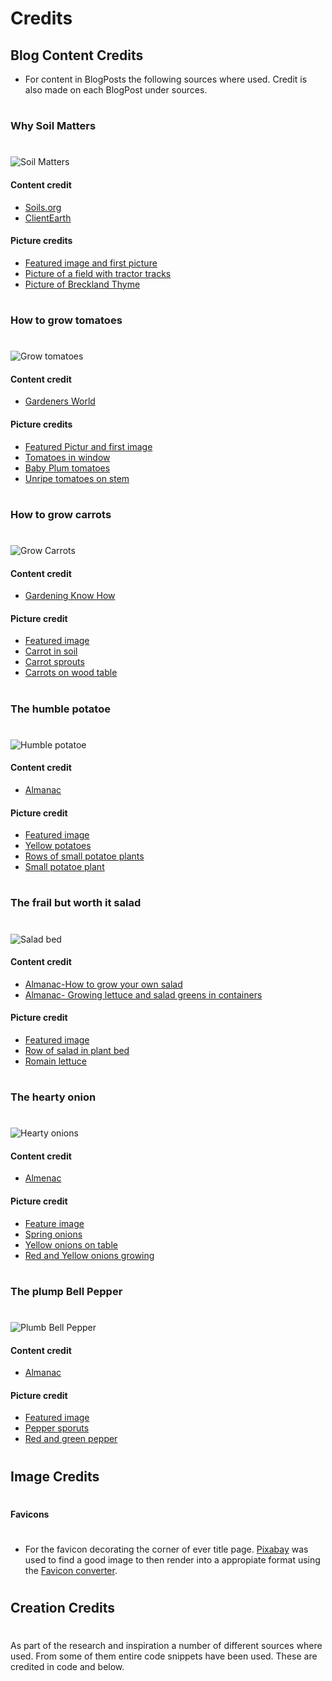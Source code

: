 # Credits

## Blog Content Credits
- For content in BlogPosts the following sources where used. Credit is also made on each BlogPost under sources.

#
### Why Soil Matters
#
![Soil Matters](/media/soil_matters.jpg)

#### Content credit
- [Soils.org](https://www.soils.org/files/sssa/iys/march-soils-overview.pdf)
- [ClientEarth](https://www.clientearth.org/latest/latest-updates/news/why-soil-matters/)

#### Picture credits
- [Featured image and first picture](https://unsplash.com/photos/kPZwI56RbkY?utm_source=unsplash&utm_medium=referral&utm_content=creditShareLink)
- [Picture of a field with tractor tracks](https://unsplash.com/photos/9SjCXUq_qSE?utm_source=unsplash&utm_medium=referral&utm_content=creditShareLink)
- [Picture of Breckland Thyme](https://sv.wikipedia.org/wiki/Backtimjan)

#
### How to grow tomatoes
#
![Grow tomatoes](/media/tomatoes.jpg)

#### Content credit
- [Gardeners World](https://www.gardenersworld.com/how-to/grow-plants/how-to-grow-tomatoes/)

#### Picture credits
- [Featured Pictur and first image](https://pixabay.com/sv/photos/tomater-vin-tr%c3%a4dg%c3%a5rd-f%c3%a4rsk-mogen-4474174/)
- [Tomatoes in window](https://unsplash.com/photos/BQgNC4arlKY?utm_source=unsplash&utm_medium=referral&utm_content=creditShareLink)
- [Baby Plum tomatoes](https://unsplash.com/photos/A1CTgIViTMc?utm_source=unsplash&utm_medium=referral&utm_content=creditShareLink)
- [Unripe tomatoes on stem](https://unsplash.com/photos/ettlwvew0-g?utm_source=unsplash&utm_medium=referral&utm_content=creditShareLink)

#
### How to grow carrots
#
![Grow Carrots](/media/mulitcolored_carrots.jpg)

#### Content credit
- [Gardening Know How](https://www.gardeningknowhow.com/edible/vegetables/carrot/how-to-grow-carrots.htm)

#### Picture credit
- [Featured image](https://unsplash.com/photos/fcgPRZmTM5w?utm_source=unsplash&utm_medium=referral&utm_content=creditShareLink)
- [Carrot in soil](https://unsplash.com/photos/La8Y09cg_yo?utm_source=unsplash&utm_medium=referral&utm_content=creditShareLink)
- [Carrot sprouts](https://unsplash.com/photos/2XZ-tIRRt04?utm_source=unsplash&utm_medium=referral&utm_content=creditShareLink)
- [Carrots on wood table](https://unsplash.com/photos/iPiXhoMUcV8?utm_source=unsplash&utm_medium=referral&utm_content=creditShareLink)

#
### The humble potatoe
#
![Humble potatoe](/media/redskin_potatoes.jpg)

#### Content credit
- [Almanac](https://www.almanac.com/plant/potatoes)

#### Picture credit
- [Featured image](https://unsplash.com/photos/jPJ3GqH_HsE?utm_source=unsplash&utm_medium=referral&utm_content=creditShareLinkpotat)
- [Yellow potatoes](https://unsplash.com/photos/484GsKrL5r8?utm_source=unsplash&utm_medium=referral&utm_content=creditShareLink)
- [Rows of small potatoe plants](https://unsplash.com/photos/2qEv_MOltfk?utm_source=unsplash&utm_medium=referral&utm_content=creditShareLink)
- [Small potatoe plant](https://unsplash.com/photos/Dibo4TSF3Jw?utm_source=unsplash&utm_medium=referral&utm_content=creditShareLink)

#
### The frail but worth it salad
#
![Salad bed](/media/herbs_garden.jpg)

#### Content credit
- [Almanac-How to grow your own salad](https://www.almanac.com/how-grow-your-own-salad-greens)
- [Almanac- Growing lettuce and salad greens in containers](https://www.almanac.com/video/growing-lettuce-and-salad-greens-containers)
#### Picture credit
- [Featured image](https://unsplash.com/photos/bk11wZwb9F4?utm_source=unsplash&utm_medium=referral&utm_content=creditShareLink)
- [Row of salad in plant bed](https://unsplash.com/photos/Bbq3H7eGids?utm_source=unsplash&utm_medium=referral&utm_content=creditShareLink)
- [Romain lettuce](https://unsplash.com/photos/R-8-da2yRgg?utm_source=unsplash&utm_medium=referral&utm_content=creditShareLink)

#
### The hearty onion
#
![Hearty onions](/media/red_oinions_on_table.jpg)

#### Content credit
- [Almenac](https://www.almanac.com/growing-onions)

#### Picture credit
- [Feature image](https://unsplash.com/photos/0Y8bjjMU7KQ?utm_source=unsplash&utm_medium=referral&utm_content=creditShareLink)
- [Spring onions](https://unsplash.com/photos/7CcXR5wIhEY?utm_source=unsplash&utm_medium=referral&utm_content=creditShareLink)
- [Yellow onions on table](https://unsplash.com/photos/nCgFMzie7_A?utm_source=unsplash&utm_medium=referral&utm_content=creditShareLink)
- [Red and Yellow onions growing](https://unsplash.com/photos/YC2H1-tMy5o?utm_source=unsplash&utm_medium=referral&utm_content=creditShareLink)

#
### The plump Bell Pepper
#
![Plumb Bell Pepper](/media/pepper.jpg)

#### Content credit
- [Almanac](https://www.almanac.com/plant/bell-peppers)
#### Picture credit
- [Featured image](https://unsplash.com/photos/H1C11hL-oiw?utm_source=unsplash&utm_medium=referral&utm_content=creditShareLink)
- [Pepper sporuts](https://unsplash.com/photos/vrbZVyX2k4I?utm_source=unsplash&utm_medium=referral&utm_content=creditShareLink)
- [Red and green pepper](https://unsplash.com/photos/xHnZIPZNxZk?utm_source=unsplash&utm_medium=referral&utm_content=creditShareLink)

#
## Image Credits
#

#### Favicons
#
- For the favicon decorating the corner of ever title page. [Pixabay](https://pixabay.com/sv/vectors/v%c3%a4xter-mycket-liten-sprouty-gr%c3%b6n-576558/) was used to find a good image to then render into a appropiate format using the [Favicon converter](https://favicon.io/favicon-converter/).


#
## Creation Credits
#

As part of the research and inspiration a number of different sources where used. From some of them entire code snippets have been used. These are credited in code and below.






